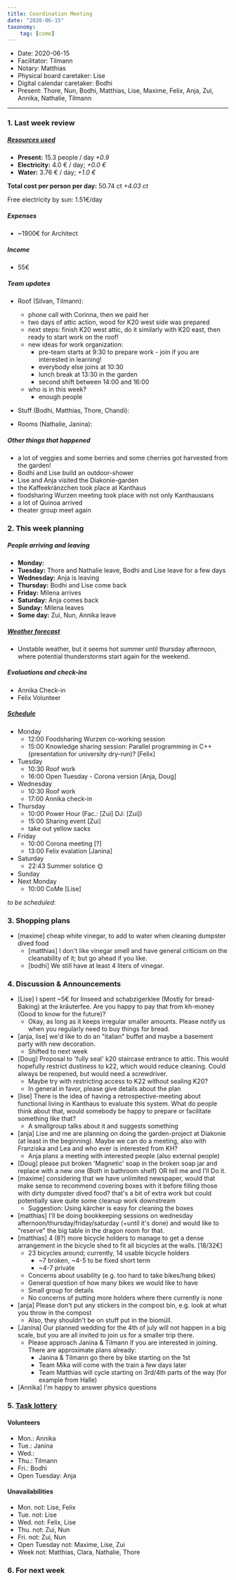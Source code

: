 ```yaml
---
title: Coordination Meeting
date: "2020-06-15"
taxonomy:
    tag: [come]
---
```


<!-- CoMe facilitation advice and requirements: https://gitlab.com/kanthaus/kanthaus-governance/-/blob/master/documents/coordinationMeeting/coMeFacilitationAdvice.md -->

- Date: 2020-06-15
- Facilitator: Tilmann
- Notary: Matthias
- Physical board caretaker: Lise
- Digital calendar caretaker: Bodhi
- Present: Thore, Nun, Bodhi, Matthias, Lise, Maxime, Felix, Anja, Zui, Annika, Nathalie, Tilmann

----

<!-- 0. Minute of silence -->

### 1. Last week review

##### [Resources used](https://cloud.kanthaus.online/apps/files/?dir=/kanthaus-public/resourcesUsed&fileid=146410)

- **Present:** 15.3 people / day _+0.9_
- **Electricity:** 4.0 € / day; _+0.0 €_
- **Water:** 3.76 € / day; _+1.0 €_

**Total cost per person per day:** 50.74 ct _+4.03 ct_

Free electricity by sun: 1.51€/day

##### Expenses
- ~1900€ for Architect


##### Income
<!-- NOTE: 20€ is intentionally left in the donation 'shoe' -->
- 55€

##### Team updates
- Roof (Silvan, Tilmann):
  - phone call with Corinna, then we paid her
  - two days of attic action, wood for K20 west side was prepared
  - next steps: finish K20 west attic, do it similarly with K20 east, then ready to start work on the roof!
  - new ideas for work organization: 
    - pre-team starts at 9:30 to prepare work - join if you are interested in learning!
    - everybody else joins at 10:30
    - lunch break at 13:30 in the garden
    - second shift between 14:00 and 16:00
  - who is in this week?
    - enough people
- Stuff (Bodhi, Matthias, Thore, Chandi):

- Rooms (Nathalie, Janina):

##### Other things that happened
- a lot of veggies and some berries and some cherries got harvested from the garden!
- Bodhi and Lise build an outdoor-shower
- Lise and Anja visited the Diakonie-garden 
- the Kaffeekränzchen took place at Kanthaus
- foodsharing Wurzen meeting took place with not only Kanthausians
- a lot of Quinoa arrived
- theater group meet again
 
### 2. This week planning

##### People arriving and leaving
- **Monday:**
- **Tuesday:** Thore and Nathalie leave, Bodhi and Lise leave for a few days
- **Wednesday:** Anja is leaving
- **Thursday:** Bodhi and Lise come back
- **Friday:** Milena arrives
- **Saturday:** Anja comes back
- **Sunday:** Milena leaves
- **Some day:** Zui, Nun, Annika leave

##### [Weather forecast](https://www.accuweather.com/en/de/wurzen/04808/weather-forecast/171287)
- Unstable weather, but it seems hot summer until thursday afternoon, where potential thunderstorms start again for the weekend.
 
##### Evaluations and check-ins
- Annika Check-in
- Felix Volunteer
<!-- Avoid scheduling on Mondays to give people time to prepare-->


##### [Schedule](https://cloud.kanthaus.online/apps/calendar/)
- Monday
  - 12:00 Foodsharing Wurzen co-working session
  - 15:00 Knowledge sharing session: Parallel programming in C++ (presentation for university dry-run)? [Felix]
- Tuesday
  - 10:30 Roof work
  - 16:00 Open Tuesday - Corona version [Anja, Doug]
- Wednesday
  - 10:30 Roof work
  - 17:00 Annika check-in
- Thursday 
  - 10:00 Power Hour (Fac.: [Zui]  DJ: [Zui])
  - 15:00 Sharing event [Zui] 
  - take out yellow sacks
- Friday
  - 10:00 Corona meeting [?]
  - 13:00 Felix evalation [Janina]
- Saturday
  - 22:43 Summer solstice :sun_with_face:
- Sunday
- Next Monday
  - 10:00 CoMe [Lise]

_to be scheduled:_
<!--(*when possible, avoid scheduling events at times that would conflict with being part of the cooking team: 17:00->19:00*)-->
<!-- Don't forget evaluations! -->

### 3. Shopping plans
- [maxime] cheap white vinegar, to add to water when cleaning dumpster dived food
  - [matthias] I don't like vinegar smell and have general criticism on the cleanability of it; but go ahead if you like.
  - [bodhi] We still have at least 4 liters of vinegar.

### 4. Discussion & Announcements
- [Lise] I spent ~5€ for linseed and schabzigerklee (Mostly for bread-Baking) at the kräuterfee. Are you happy to pay that from kh-money (Good to know for the future)?
  - Okay, as long as it keeps irregular smaller amounts. Please notify us when you regularly need to buy things for bread.
- [anja, lise] we'd like to do an "italian" buffet and maybe a basement party with new decoration.
  - Shifted to next week
- [Doug] Proposal to 'fully seal' k20 staircase entrance to attic. This would hopefully restrict dustiness to k22, which would reduce cleaning. Could always be reopened, but would need a screwdriver.
  - Maybe try with restricting access to K22 without sealing K20?
  - In general in favor, please give details about the plan
- [lise] There is the idea of having a retrospective-meeting about functional living in Kanthaus to evaluate this system. What do people think about that, would somebody be happy to prepare or facilitate something like that?
  - A smallgroup talks about it and suggests something
- [anja] Lise and me are planning on doing the garden-project at Diakonie (at least in the beginning). Maybe we can do a meeting, also with Franziska and Lea and who ever is interested from KH?
  - Anja plans a meeting with interested people (also external people)
- [Doug] please put broken 'Magnetic' soap in the broken soap jar and replace with a new one (Both in bathroom shelf) OR tell me and I'll Do it.
- [maxime] considering that we have unlimited newspaper, would that make sense to recommend covering boxes with it before filling those with dirty dumpster dived food? that's a bit of extra work but could potentially save quite some cleanup work downstream
  - Suggestion: Using kärcher is easy for cleaning the boxes
- [matthias] I'll be doing bookkeeping sessions on wednesday afternoon/thursday/friday/saturday (+until it's done) and would like to "reserve" the big table in the dragon room for that.
- [matthias] 4 (8?) more bicycle holders to manage to get a dense arrangement in the bicycle shed to fit all bicycles at the walls. [18/32€]
  - 23 bicycles around; currently, 14 usable bicycle holders
    - ~7 broken, ~4-5 to be fixed short term
    - ~4-7 private
  - Concerns about usability (e.g. too hard to take bikes/hang bikes)
  - General question of how many bikes we would like to have
  - Small group for details
  - No concerns of putting more holders where there currently is none
- [anja] Please don't put any stickers in the compost bin, e.g. look at what you throw in the compost
  - Also, they shouldn't be on stuff put in the biomüll.
- [Janina] Our planned wedding for the 4th of july will not happen in a big scale, but you are all invited to join us for a smaller trip there.
  - Please approach Janina & Tilmann if you are interested in joining. There are approximate plans already:
    - Janina & Tilmann go there by bike starting on the 1st
    - Team Mika will come with the train a few days later
    - Team Matthias will cycle starting on 3rd/4th parts of the way (for example from Halle)
- [Annika] I'm happy to answer physics questions

### 5. [Task lottery](https://kanthaus.gitlab.io/dinner-lottery/)

#### Volunteers
- Mon.: Annika
- Tue.: Janina
- Wed.:
- Thu.: Tilmann
- Fri.: Bodhi
- Open Tuesday: Anja

#### Unavailabilities
- Mon. not: Lise, Felix
- Tue. not: Lise
- Wed. not: Felix, Lise
- Thu. not: Zui, Nun
- Fri. not: Zui, Nun
- Open Tuesday not: Maxime, Lise, Zui
- Week not: Matthias, Clara, Nathalie, Thore 

### 6. For next week